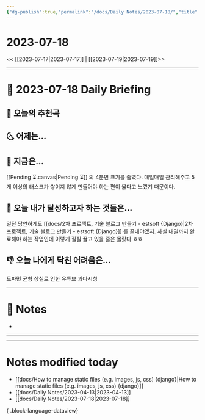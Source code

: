 ```yaml
---
{"dg-publish":true,"permalink":"/docs/Daily Notes/2023-07-18/","title":"2023-07-18","tags":[" DailyNote "]}
---
```



# 2023-07-18

<< [[2023-07-17\|2023-07-17]] | [[2023-07-19\|2023-07-19]]>>

---

# 📅 2023-07-18 Daily Briefing

## 🎵 오늘의 추천곡

## 🌜 어제는...

## 🙌 지금은...

[[Pending ⌛.canvas\|Pending ⌛]] 의 4분면 크기를 줄였다. 매일매일 관리해주고 5개 이상의 태스크가 쌓이지 않게 만들어야 하는 편이 옳다고 느꼈기 때문이다.

## 🚀 오늘 내가 달성하고자 하는 것들은...

일단 당연하게도 [[docs/2차 프로젝트, 기술 블로그 만들기 - estsoft {Django}\|2차 프로젝트, 기술 블로그 만들기 - estsoft {Django}]] 를 끝내야겠지. 사실 내일까지 완료해야 하는 작업인데 이렇게 질질 끌고 있을 줄은 몰랐다 ㅎㅎ 

## 👎 오늘 나에게 닥친 어려움은...

도파민 균형 상실로 인한 유튜브 과다시청

---

# 📝 Notes

- 

___



---

# Notes modified today

- [[docs/How to manage static files (e.g. images, js, css) {django}\|How to manage static files (e.g. images, js, css) {django}]]
- [[docs/Daily Notes/2023-04-13\|2023-04-13]]
- [[docs/Daily Notes/2023-07-18\|2023-07-18]]

{ .block-language-dataview}
